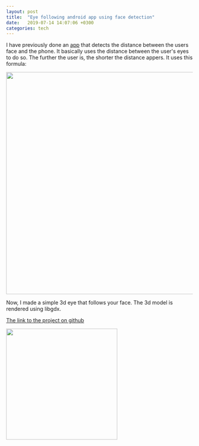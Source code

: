 ```yaml
---
layout: post
title:  "Eye following android app using face detection"
date:   2019-07-14 14:07:06 +0300
categories: tech
---
```


I have previously done an [app](https://github.com/IvanLudvig/Screen-to-face-distance) that detects the distance between the users face and the phone. It basically uses the distance between the user's eyes to do so. The further the user is, the shorter the distance appers. It uses this formula:

<img src="{{site.baseurl}}/assets/img/formula.png" width="600">  
<br/>

Now, I made a simple 3d eye that follows your face. The 3d model is rendered using libgdx.

[The link to the project on github](https://github.com/IvanLudvig/FollowingEye)

<img src="{{site.baseurl}}/assets/img/screenshot.jpg" width="300">

